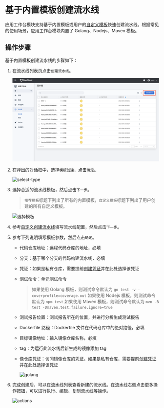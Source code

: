 # 基于内置模板创建流水线

应用工作台模块支持基于内置模板或用户的[自定义模板](../template/custom-template.md)快速创建流水线。根据常见的使用场景，应用工作台模块内置了 Golang、Nodejs、Maven 模板。

## 操作步骤

基于内置模板创建流水线的步骤如下：

1. 在流水线列表页点击`创建流水线`。

    ![click-create](../../../images/createpipelinbutton.png)

2. 在弹出的对话框中，选择`模板创建`，点击`确定`。

    ![select-type](https://docs.daocloud.io/daocloud-docs-images/docs/amamba/images/template01.png)

3. 选择合适的流水线模板，然后点击`下一步`。

    > `推荐模板`标题下列出了所有的内置模板，`自定义模板`标题下列出了用户创建的所有自定义模板。

    ![选择模板](https://docs.daocloud.io/daocloud-docs-images/docs/amamba/images/template02.png)

4. 参考[自定义创建流水线](custom.md)填写流水线配置，然后点击`下一步`。

5. 参考下列说明填写模板参数，然后点击`确定`。

    - 代码仓库地址：远程代码仓库的地址，必填
    - 分支：基于哪个分支的代码构建流水线，必填
    - 凭证：如果是私有仓库，需要提前[创建凭证](../credential.md)并在此处选择该凭证
    - 测试命令：单元测试命令

        > 如果使用 Golang 模板，则测试命令默认为 `go test -v -coverprofile=coverage.out`
        > 如果使用 Nodejs 模板，则测试命令默认为 `npm test`
        > 如果使用 Maven 模板，则测试命令默认为 `mvn -B test -Dmaven.test.failure.ignore=true`

    - 测试报告位置：测试报告所在的位置，并进行分析生成测试报告
    - Dockerfile 路径：Dockerfile 文件在代码仓库中的绝对路径，必填
    - 目标镜像地址：输入镜像仓库名称，必填
    - tag：为运行此流水线后新生成的镜像添加 tag
    - 像仓库凭证：访问镜像仓库的凭证。如果是私有仓库，需要提前[创建凭证](../credential.md)并在此处选择该凭证

        ![golang](https://docs.daocloud.io/daocloud-docs-images/docs/amamba/images/golang.png)

6. 完成创建后，可以在流水线列表查看新建的流水线。在流水线右侧点击更多操作按钮，可以进行执行、编辑、复制流水线等操作。

    ![actions](https://docs.daocloud.io/daocloud-docs-images/docs/amamba/images/template03.png)